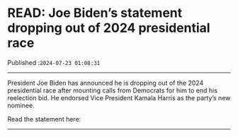 # READ: Joe Biden’s statement dropping out of 2024 presidential race

Published :`2024-07-23 01:08:31`

---

President Joe Biden has announced he is dropping out of the 2024 presidential race after mounting calls from Democrats for him to end his reelection bid. He endorsed Vice President Kamala Harris as the party’s new nominee.

Read the statement here:

---

